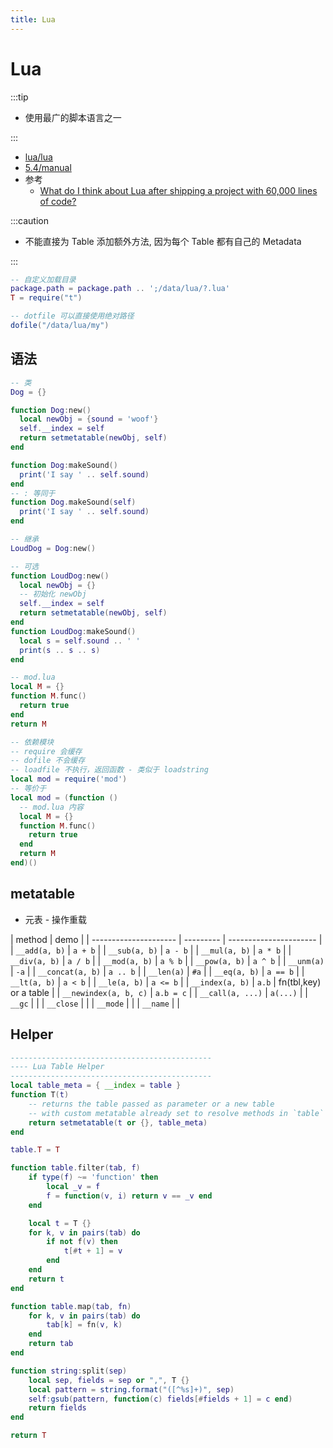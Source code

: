 ```yaml
---
title: Lua
---
```


# Lua

:::tip

- 使用最广的脚本语言之一

:::

- [lua/lua](https://github.com/lua/lua)
- [5.4/manual](https://www.lua.org/manual/5.4/manual.html)
- 参考
  - [What do I think about Lua after shipping a project with 60,000 lines of code?](https://blog.luden.io/bf72a1328733)

:::caution

- 不能直接为 Table 添加额外方法, 因为每个 Table 都有自己的 Metadata

:::

```lua
-- 自定义加载目录
package.path = package.path .. ';/data/lua/?.lua'
T = require("t")

-- dotfile 可以直接使用绝对路径
dofile("/data/lua/my")
```

## 语法

```lua
-- 类
Dog = {}

function Dog:new()
  local newObj = {sound = 'woof'}
  self.__index = self
  return setmetatable(newObj, self)
end

function Dog:makeSound()
  print('I say ' .. self.sound)
end
-- : 等同于
function Dog.makeSound(self)
  print('I say ' .. self.sound)
end

-- 继承
LoudDog = Dog:new()

-- 可选
function LoudDog:new()
  local newObj = {}
  -- 初始化 newObj
  self.__index = self
  return setmetatable(newObj, self)
end
function LoudDog:makeSound()
  local s = self.sound .. ' '
  print(s .. s .. s)
end

-- mod.lua
local M = {}
function M.func()
  return true
end
return M

-- 依赖模块
-- require 会缓存
-- dofile 不会缓存
-- loadfile 不执行，返回函数 - 类似于 loadstring
local mod = require('mod')
-- 等价于
local mod = (function ()
  -- mod.lua 内容
  local M = {}
  function M.func()
    return true
  end
  return M
end)()
```

## metatable

- 元表 - 操作重载

| method                | demo      |
| --------------------- | --------- | ---------------------- |
| `__add(a, b)`         | `a + b`   |
| `__sub(a, b)`         | `a - b`   |
| `__mul(a, b)`         | `a * b`   |
| `__div(a, b)`         | `a / b`   |
| `__mod(a, b)`         | `a % b`   |
| `__pow(a, b)`         | `a ^ b`   |
| `__unm(a)`            | `-a`      |
| `__concat(a, b)`      | `a .. b`  |
| `__len(a)`            | `#a`      |
| `__eq(a, b)`          | `a == b`  |
| `__lt(a, b)`          | `a < b`   |
| `__le(a, b)`          | `a <= b`  |
| `__index(a, b)`       | `a.b`     | fn(tbl,key) or a table |
| `__newindex(a, b, c)` | `a.b = c` |
| `__call(a, ...)`      | `a(...)`  |
| `__gc`                |           |
| `__close`             |           |
| `__mode`              |           |
| `__name`              |           |

## Helper

```lua
---------------------------------------------
---- Lua Table Helper
---------------------------------------------
local table_meta = { __index = table }
function T(t)
    -- returns the table passed as parameter or a new table
    -- with custom metatable already set to resolve methods in `table`
    return setmetatable(t or {}, table_meta)
end

table.T = T

function table.filter(tab, f)
    if type(f) ~= 'function' then
        local _v = f
        f = function(v, i) return v == _v end
    end

    local t = T {}
    for k, v in pairs(tab) do
        if not f(v) then
            t[#t + 1] = v
        end
    end
    return t
end

function table.map(tab, fn)
    for k, v in pairs(tab) do
        tab[k] = fn(v, k)
    end
    return tab
end

function string:split(sep)
    local sep, fields = sep or ",", T {}
    local pattern = string.format("([^%s]+)", sep)
    self:gsub(pattern, function(c) fields[#fields + 1] = c end)
    return fields
end

return T
```
